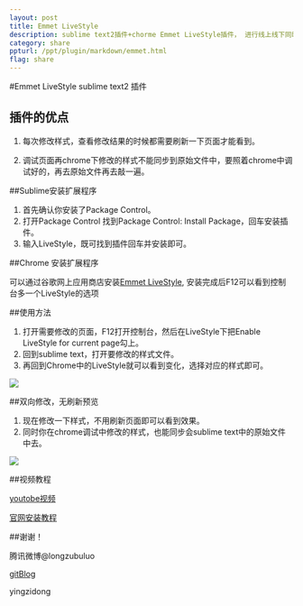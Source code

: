 ```yaml
---
layout: post
title: Emmet LiveStyle
description: sublime text2插件+chorme Emmet LiveStyle插件， 进行线上线下同时修改，线上调试利器，运行方便简单，前端开发必备利器。
category: share
ppturl: /ppt/plugin/markdown/emmet.html
flag: share
---
```


#Emmet LiveStyle
sublime text2 插件



## 插件的优点

1. 每次修改样式，查看修改结果的时候都需要刷新一下页面才能看到。

2. 调试页面再chrome下修改的样式不能同步到原始文件中，要照着chrome中调试好的，再去原始文件再去敲一遍。



##Sublime安装扩展程序

1. 首先确认你安装了Package Control。
2. 打开Package Control 找到Package Control: Install Package，回车安装插件。
3. 输入LiveStyle，既可找到插件回车并安装即可。



##Chrome 安装扩展程序

可以通过谷歌网上应用商店安装[Emmet LiveStyle](http://www.nodejs.org/),
安装完成后F12可以看到控制台多一个LiveStyle的选项



##使用方法

1. 打开需要修改的页面，F12打开控制台，然后在LiveStyle下把Enable LiveStyle for current page勾上。
2. 回到sublime text，打开要修改的样式文件。
3. 再回到Chrome中的LiveStyle就可以看到变化，选择对应的样式即可。


<img src="http://dbpoo.qiniudn.com/wp-content/uploads/2013/08/emmet-livestyle2.jpg">


##双向修改，无刷新预览

1. 现在修改一下样式，不用刷新页面即可以看到效果。
2. 同时你在chrome调试中修改的样式，也能同步会sublime text中的原始文件中去。


<img src="http://dbpoo.qiniudn.com/wp-content/uploads/2013/08/emmet-livestyle.jpg">



##视频教程

[youtobe视频](http://www.youtube.com/embed/iQLhGbkupS4)

[官网安装教程](http://livestyle.emmet.io/install/)



##谢谢！

腾讯微博@longzubuluo

[gitBlog](http://dongyingzi.github.com)

yingzidong
